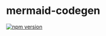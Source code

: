 # mermaid-codegen

[![npm version](https://img.shields.io/npm/v/mermaid-codegen.svg)](https://www.npmjs.com/package/mermaid-codegen)